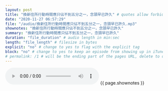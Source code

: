 ```yaml
---
layout: post
title: "換新住所行動時間應只佔不到五分之一，念頭早已許久" # quotes allow forbidden characters like the colon
date: "2020-11-27 06:57:29"
file: "/audio/換新住所行動時間應只佔不到五分之一，念頭早已許久.mp3"
shownotes: "換新住所行動時間應只佔不到五分之一，念頭早已許久"
summary: "換新住所行動時間應只佔不到五分之一，念頭早已許久"
duration: "file_duration" # audio length in min:sec
length: "file_length" # filesize in bytes
explicit: "no" # change to yes to flag with the explicit tag
block: "no" # change to yes to keep an episode from showing up in iTunes
# permalink: /1 # will be the ending part of the pages URL, delete to default to the title
---
```


<audio controls>
<source src="{{site.url}}{{site.baseurl}}{{ page.file }}" type="audio/x-mp3">
Your browser does not support the audio element.
</audio>
{{ page.shownotes }}
